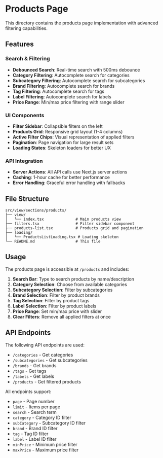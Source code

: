 # Products Page

This directory contains the products page implementation with advanced filtering capabilities.

## Features

### Search & Filtering

- **Debounced Search**: Real-time search with 500ms debounce
- **Category Filtering**: Autocomplete search for categories
- **Subcategory Filtering**: Autocomplete search for subcategories
- **Brand Filtering**: Autocomplete search for brands
- **Tag Filtering**: Autocomplete search for tags
- **Label Filtering**: Autocomplete search for labels
- **Price Range**: Min/max price filtering with range slider

### UI Components

- **Filter Sidebar**: Collapsible filters on the left
- **Products Grid**: Responsive grid layout (1-4 columns)
- **Active Filter Chips**: Visual representation of applied filters
- **Pagination**: Page navigation for large result sets
- **Loading States**: Skeleton loaders for better UX

### API Integration

- **Server Actions**: All API calls use Next.js server actions
- **Caching**: 1-hour cache for better performance
- **Error Handling**: Graceful error handling with fallbacks

## File Structure

```
src/view/sections/products/
├── view/
│   └── index.tsx              # Main products view
├── filters.tsx                # Filter sidebar component
├── products-list.tsx          # Products grid and pagination
├── loading/
│   └── ProductsListLoading.tsx # Loading skeleton
└── README.md                  # This file
```

## Usage

The products page is accessible at `/products` and includes:

1. **Search Bar**: Type to search products by name/description
2. **Category Selection**: Choose from available categories
3. **Subcategory Selection**: Filter by subcategories
4. **Brand Selection**: Filter by product brands
5. **Tag Selection**: Filter by product tags
6. **Label Selection**: Filter by product labels
7. **Price Range**: Set min/max price with slider
8. **Clear Filters**: Remove all applied filters at once

## API Endpoints

The following API endpoints are used:

- `/categories` - Get categories
- `/subcategories` - Get subcategories
- `/brands` - Get brands
- `/tags` - Get tags
- `/labels` - Get labels
- `/products` - Get filtered products

All endpoints support:

- `page` - Page number
- `limit` - Items per page
- `search` - Search term
- `category` - Category ID filter
- `subCategory` - Subcategory ID filter
- `brand` - Brand ID filter
- `tag` - Tag ID filter
- `label` - Label ID filter
- `minPrice` - Minimum price filter
- `maxPrice` - Maximum price filter
